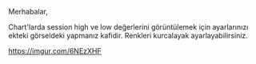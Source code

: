 Merhabalar, 

Chart'larda session high ve low değerlerini görüntülemek için ayarlarınızı ekteki görseldeki yapmanız kafidir. Renkleri kurcalayak ayarlayabilirsiniz.

https://imgur.com/6NEzXHF
